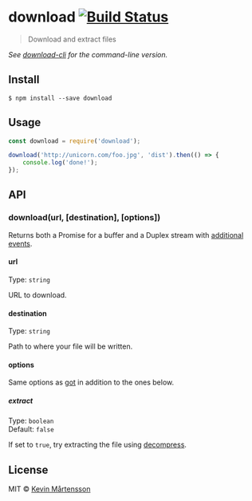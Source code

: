 # download [![Build Status](https://travis-ci.org/kevva/download.svg?branch=master)](https://travis-ci.org/kevva/download)

> Download and extract files

*See [download-cli](https://github.com/kevva/download-cli) for the command-line version.*


## Install

```
$ npm install --save download
```


## Usage

```js
const download = require('download');

download('http://unicorn.com/foo.jpg', 'dist').then(() => {
	console.log('done!');
});
```


## API

### download(url, [destination], [options])

Returns both a Promise for a buffer and a Duplex stream with [additional events](https://github.com/sindresorhus/got#streams).

#### url

Type: `string`

URL to download.

#### destination

Type: `string`

Path to where your file will be written.

#### options

Same options as [got](https://github.com/sindresorhus/got) in addition to the ones below.

##### extract

Type: `boolean`<br>
Default: `false`

If set to `true`, try extracting the file using [decompress](https://github.com/kevva/decompress/).


## License

MIT © [Kevin Mårtensson](http://github.com/kevva)
